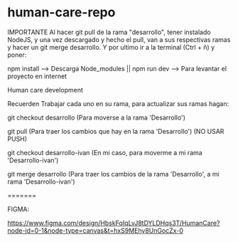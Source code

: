 # human-care-repo
IMPORTANTE 
Al hacer git pull de la rama "desarrollo", tener instalado NodeJS, y una vez descargado y hecho el pull, van a sus respectivas ramas y hacer un git merge desarrollo. Y por ultimo ir a la terminal (Ctrl + ñ) y poner:

npm install --> Descarga Node_modules || 
npm run dev --> Para levantar el proyecto en internet



Human care development 

Recuerden Trabajar cada uno en su rama, para actualizar sus ramas hagan:

git checkout desarrollo (Para moverse a la rama 'Desarrollo')

git pull (Para traer los cambios que hay en la rama 'Desarrollo') (NO USAR PUSH)

git checkout desarrollo-ivan (En mi caso, para moverme a mi rama 'Desarrollo-ivan')

git merge desarrollo (Para traer los cambios de la rama 'Desarrollo', a mi rama 'Desarrollo-ivan')

=======


FIGMA:

https://www.figma.com/design/HbskFqIqLvJ8tDYLDHqs3T/HumanCare?node-id=0-1&node-type=canvas&t=hxS9MEhy8UnGocZx-0


